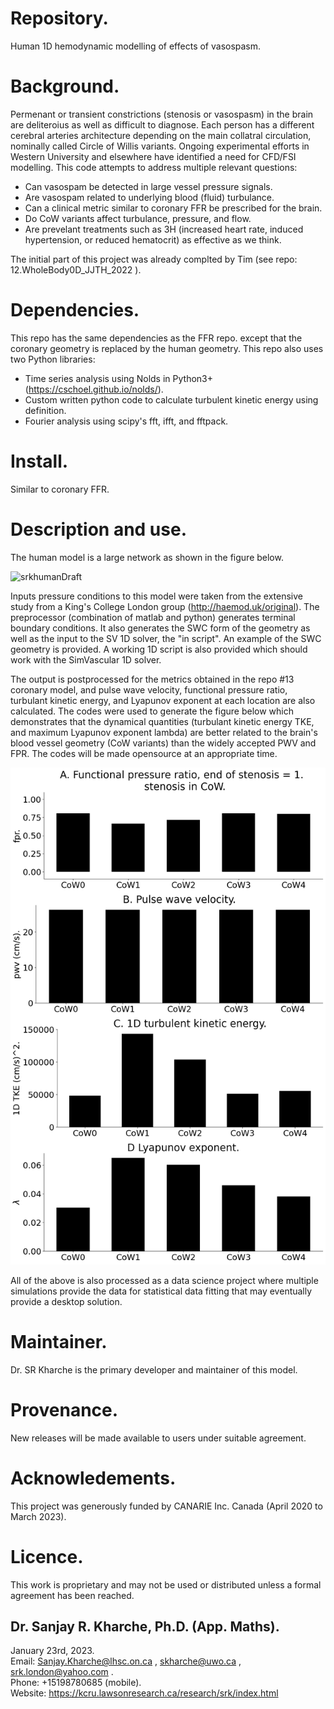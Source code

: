 # Repository.

Human 1D hemodynamic modelling of effects of vasospasm.

# Background. 

Permenant or transient constrictions (stenosis or vasospasm) in the brain are deliteroius as well as difficult to diagnose. Each person has a different cerebral arteries architecture depending on the main collatral circulation, nominally called Circle of Willis variants. Ongoing experimental efforts in Western University and elsewhere have identified a need for CFD/FSI modelling.
This code attempts to address multiple relevant questions:  
* Can vasospam be detected in large vessel pressure signals.  
* Are vasospam related to underlying blood (fluid) turbulance.  
* Can a clinical metric similar to coronary FFR be prescribed for the brain.  
* Do CoW variants affect turbulance, pressure, and flow.  
* Are prevelant treatments such as 3H (increased heart rate, induced hypertension, or reduced hematocrit) as effective as we think.  

The initial part of this project was already complted by Tim (see repo: 12.WholeBody0D_JJTH_2022 ).

# Dependencies.

This repo has the same dependencies as the FFR repo. except that the coronary geometry is replaced by the human geometry. This repo also uses two Python libraries:  
* Time series analysis using Nolds in Python3+ (https://cschoel.github.io/nolds/).
* Custom written python code to calculate turbulent kinetic energy using definition.
* Fourier analysis using scipy's fft, ifft, and fftpack.

# Install.

Similar to coronary FFR.

# Description and use.

The human model is a large network as shown in the figure below.  

![srkhumanDraft](Human_Sept16_2022.png)

Inputs pressure conditions to this model were taken from the extensive study from a King's College London group (http://haemod.uk/original). The preprocessor (combination of matlab and python) generates terminal boundary conditions. It also 
generates the SWC form of the geometry as well as the input to the SV 1D solver, the "in script". An example of the SWC geometry is provided. A working 1D script is also provided which should work with the SimVascular 1D solver.  

The output is postprocessed for the metrics obtained in the repo #13 coronary model, and pulse wave velocity, functional pressure ratio, turbulant kinetic energy, and Lyapunov exponent at each location are also calculated. The codes were used to generate the figure below which demonstrates that the dynamical quantities (turbulant kinetic energy TKE, and maximum Lyapunov exponent lambda) are better related to the brain's blood vessel geometry (CoW variants) than the widely accepted PWV and FPR. The codes will be made opensource at an appropriate time.

![srkhumanDraft2](Figure5.png)

All of the above is also processed as a data science project where multiple simulations provide the data for statistical data fitting that may eventually provide a desktop solution.

# Maintainer.

Dr. SR Kharche is the primary developer and maintainer of this model. 

# Provenance.

New releases will be made available to users under suitable agreement.

# Acknowledements.

This project was generously funded by CANARIE Inc. Canada (April 2020 to March 2023). 

# Licence.

This work is proprietary and may not be used or distributed unless a formal agreement has been reached.

## Dr. Sanjay R. Kharche, Ph.D. (App. Maths).  

January 23rd, 2023.  
Email: Sanjay.Kharche@lhsc.on.ca , skharche@uwo.ca , srk.london@yahoo.com .  
Phone: +15198780685 (mobile).  
Website: https://kcru.lawsonresearch.ca/research/srk/index.html  

